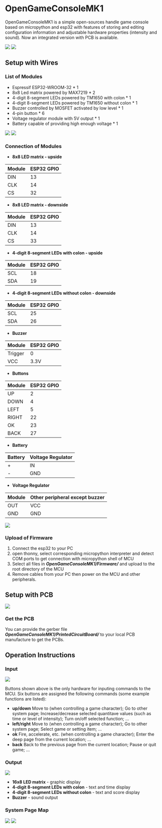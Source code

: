 # OpenGameConsoleMK1
OpenGameConsoleMK1 is a simple open-sources handle game console based on micropython and esp32 with features of storing and editing configuration information and adjustable hardware properties (intensity and sound). Now an integrated version with PCB is available.

![](https://github.com/YikangLi2003/OpenGameConsoleMK1/blob/main/Show/integrated.jpg?raw=true)
![](https://github.com/YikangLi2003/OpenGameConsoleMK1/blob/main/Show/finished.png?raw=true)

## Setup with Wires

### List of Modules
* Espressif ESP32-WROOM-32 * 1
* 8x8 Led matrix powered by MAX7219 * 2
* 4-digit 8-segment LEDs powered by TM1650 with colon * 1
* 4-digit 8-segment LEDs powered by TM1650 without colon * 1
* Buzzer controlled by MOSFET activated by low level * 1
* 4-pin button * 6
* Voltage regulator module with 5V output * 1
* Battery capable of providing high enough voltage * 1

![](https://github.com/FreestyleCodeWarrior/OpenGameConsoleMK1/blob/main/Show/modules.jpg?raw=true)
![](https://github.com/FreestyleCodeWarrior/OpenGameConsoleMK1/blob/main/Show/connected.jpg?raw=true)

###  Connection of Modules
* **8x8 LED matrix - upside**

| Module | ESP32 GPIO |
| ------------- | ------------- |
| DIN | 13 |
| CLK | 14 |
| CS | 32 |

* **8x8 LED matrix - downside**

| Module | ESP32 GPIO |
| ------------- | ------------- |
| DIN | 13 |
| CLK | 14 |
| CS | 33 |

* **4-digit 8-segment LEDs with colon - upside**

| Module | ESP32 GPIO |
| ------------- | ------------- |
| SCL | 18 |
| SDA | 19 |

* **4-digit 8-segment LEDs without colon - downside**

| Module | ESP32 GPIO |
| ------------- | ------------- |
| SCL | 25 |
| SDA | 26 |

* **Buzzer**

| Module | ESP32 GPIO |
| ------------- | ------------- |
| Trigger | 0 |
| VCC | 3.3V |

* **Buttons**

| Module | ESP32 GPIO |
| ------------- | ------------- |
| UP  | 2 |
| DOWN  | 4 |
| LEFT  | 5 |
| RIGHT  | 22 |
| OK  | 23 |
| BACK  | 27 |

* **Battery**

| Battery | Voltage Regulator |
| ------------- | ------------- |
| +  | IN |
| -  | GND |

* **Voltage Regulator**

| Module | Other peripheral except buzzer|
| ------------- | ------------- |
| OUT | VCC |
| GND | GND |

![](https://github.com/FreestyleCodeWarrior/OpenGameConsoleMK1/blob/main/Show/wiring.png?raw=true)

### Upload of Firmware
1. Connect the esp32 to your PC
2. open thonny, select corresponding micropython interpreter and detect COM ports to get connection with micropython shell of MCU
3. Select all files in ***OpenGameConsoleMK1/Firmware/*** and upload to the root directory of the MCU
4. Remove cables from your PC then power on the MCU and other peripherals.

## Setup with PCB

![](https://github.com/YikangLi2003/OpenGameConsoleMK1/blob/main/Show/PCB.png?raw=true)

### Get the PCB
You can provide the gerber file ***OpenGameConsoleMK1/PrintedCircuitBoard/*** to your local PCB manufacture to get the PCBs.

## Operation Instructions
### Input
![](https://github.com/FreestyleCodeWarrior/OpenGameConsoleMK1/blob/main/Show/input.jpg?raw=true)

Buttons shown above is the only hardware for inputing commands to the MCU.
Six buttons are assigned the following commands (some example functions are listed):
* **up/down**
Move to (when controlling a game character);
Go to other system page;
Increase/decrease selected quantitave values (such as time or level of intensity);
Turn on/off selected function;
...
* **left/right**
Move to (when controlling a game character);
Go to other system page;
Select game or setting item;
...
* **ok**
Fire, accelerate, etc. (when controlling a game character);
Enter the deep page from the current location;
...
* **back**
Back to the previous page from the current location;
Pause or quit game;
...

### Output
![](https://github.com/FreestyleCodeWarrior/OpenGameConsoleMK1/blob/main/Show/output.jpg?raw=true)
* **16x8 LED matrix** - graphic display
* **4-digit 8-segment LEDs with colon** - text and time display
* **4-digit 8-segment LEDs without colon** - text and score display
* **Buzzer** - sound output

### System Page Map
![](https://github.com/FreestyleCodeWarrior/OpenGameConsoleMK1/blob/main/Show/map_playgame.png?raw=true)
![](https://github.com/FreestyleCodeWarrior/OpenGameConsoleMK1/blob/main/Show/map_setconfiguration.png?raw=true)
